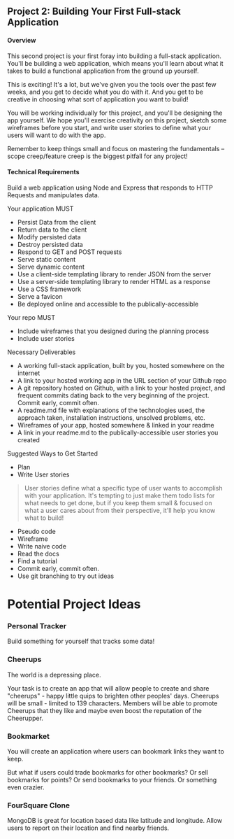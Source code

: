 ## Project 2: Building Your First Full-stack Application

#### Overview

This second project is your first foray into building a full-stack application. 
You'll be building a web application, which means you'll learn about what it takes 
to build a functional application from the ground up yourself.

This is exciting! It's a lot, but we've given you the tools over the past few weeks, 
and you get to decide what you do with it. And you get to be creative in choosing 
what sort of application you want to build!

You will be working individually for this project, and you'll be designing the app 
yourself. We hope you'll exercise creativity on this project, sketch some 
wireframes before you start, and write user stories to define what your users 
will want to do with the app.

Remember to keep things small and focus on mastering the fundamentals – 
scope creep/feature creep is the biggest pitfall for any project!

#### Technical Requirements

Build a web application using Node and Express that responds to HTTP Requests and manipulates data.

Your application MUST

- Persist Data from the client
- Return data to the client
- Modify persisted data
- Destroy persisted data
- Respond to GET and POST requests
- Serve static content
- Serve dynamic content
- Use a client-side templating library to render JSON from the server
- Use a server-side templating library to render HTML as a response
- Use a CSS framework
- Serve a favicon
- Be deployed online and accessible to the publically-accessible

Your repo MUST
- Include wireframes that you designed during the planning process
- Include user stories

Necessary Deliverables

- A working full-stack application, built by you, hosted somewhere on the internet
- A link to your hosted working app in the URL section of your Github repo
- A git repository hosted on Github, with a link to your hosted project, and frequent commits dating back to the very beginning of the project. Commit early, commit often.
- A readme.md file with explanations of the technologies used, the approach taken, installation instructions, unsolved problems, etc.
- Wireframes of your app, hosted somewhere & linked in your readme
- A link in your readme.md to the publically-accessible user stories you created

Suggested Ways to Get Started

- Plan
- Write User stories

> User stories define what a specific type of user wants to accomplish with your application. 
> It's tempting to just make them todo lists for what needs to get done, 
> but if you keep them small & focused on what a user cares about from their perspective, 
> it'll help you know what to build!

- Pseudo code
- Wireframe
- Write naive code
- Read the docs
- Find a tutorial
- Commit early, commit often.
- Use git branching to try out ideas

# Potential Project Ideas

### Personal Tracker

Build something for yourself that tracks some data!

### Cheerups

The world is a depressing place.

Your task is to create an app that will allow people to create and share "cheerups" - 
happy little quips to brighten other peoples' days. Cheerups will be small - 
limited to 139 characters. Members will be able to promote Cheerups that they like 
and maybe even boost the reputation of the Cheerupper.

### Bookmarket

You will create an application where users can bookmark links they want to keep.

But what if users could trade bookmarks for other bookmarks? Or sell bookmarks for points? 
Or send bookmarks to your friends. Or something even crazier.

### FourSquare Clone

MongoDB is great for location based data like latitude and longitude.
Allow users to report on their location and find nearby friends.


